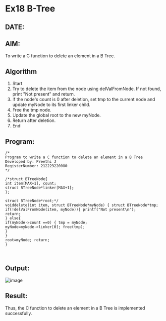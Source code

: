 # Ex18 B-Tree
## DATE:
## AIM:
To write a C function to delete an element in a B Tree.
## Algorithm
1.	Start
2.	Try to delete the item from the node using delValFromNode. If not found, print "Not present" and return.
3.	If the node's count is 0 after deletion, set tmp to the current node and update myNode to its first linker child.
4.	Free the tmp node.
5.	Update the global root to the new myNode.
6.	Return after deletion.
7.	End
  

## Program:
```
/*
Program to write a C function to delete an element in a B Tree
Developed by: Preethi J
RegisterNumber: 212223220080 
*/
```

```
/*struct BTreeNode{
int item[MAX+1], count;
struct BTreeNode*linker[MAX+1];
};

struct BTreeNode*root;*/
voiddelete(int item, struct BTreeNode*myNode) { struct BTreeNode*tmp; if(!delValFromNode(item, myNode)){ printf("Not present\n");
return;
} else{
if(myNode->count ==0) { tmp = myNode;
myNode=myNode->linker[0]; free(tmp);
}
}
root=myNode; return;
}
 


```

## Output:
![image](https://github.com/user-attachments/assets/caa39ba3-f3ff-4768-972e-d516e610f7b7)




## Result:
Thus, the C function to delete an element in a B Tree is implemented successfully.
